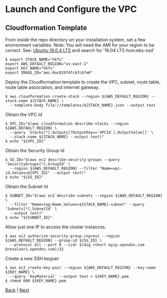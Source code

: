 # Launch and Configure the VPC

## Cloudformation Template

From inside the repo directory on your installation system, set a few environment variables.  Note: You will need the AMI for your region to be correct.  See: [Ubuntu 18.0.4 LTS](http://cloud-images.ubuntu.com/locator/ec2/) and search for '16.04 LTS hvm:ebs-ssd'
```
$ export STACK_NAME="hkfs"
export AWS_DEFAULT_REGION="us-east-1"
export KEY_NAME="hkfs"
export IMAGE_ID="ami-0ac019f4fcb7cb7e6"
```

Deploy the Cloudformation template to create the VPC, subnet, route table, route table association, and internet gateway.
```
$ aws cloudformation create-stack --region ${AWS_DEFAULT_REGION} --stack-name ${STACK_NAME} \
  --template-body file://templates/${STACK_NAME}.json --output text
```

Obtain the VPC Id
```
$ VPC_ID="$(aws cloudformation describe-stacks --region ${AWS_DEFAULT_REGION} \
  --query 'Stacks[*].Outputs[?OutputKey==`VPCId`].OutputValue[]' \
  --stack-name ${STACK_NAME} --output text)"
$ echo "${VPC_ID}"
```

Obtain the Security Group Id
```
$ SG_ID="$(aws ec2 describe-security-groups --query 'SecurityGroups[*].GroupId' \
  --region ${AWS_DEFAULT_REGION} --filter "Name=vpc-id,Values=${VPC_ID}" --output text)"
$ echo "${SG_ID}"
```

Obtain the Subnet Id
```
$ SUBNET_ID="$(aws ec2 describe-subnets --region ${AWS_DEFAULT_REGION} \
  --filter "Name=tag:Name,Values=${STACK_NAME}-subnet" --query 'Subnets[*].SubnetId' \
  --output text)"
$ echo "${SUBNET_ID}"
```

Allow just one IP to access the cluster instances.
```
$ aws ec2 authorize-security-group-ingress --region ${AWS_DEFAULT_REGION} --group-id ${SG_ID} \
  --protocol all --port 0 --cidr $(dig +short myip.opendns.com @resolver1.opendns.com)/32
```

Create a new SSH keypair
```
$ aws ec2 create-key-pair --region ${AWS_DEFAULT_REGION} --key-name ${KEY_NAME} \
  --query 'KeyMaterial' --output text > ${KEY_NAME}.pem
$ chmod 600 ${KEY_NAME}.pem
```

[Back](/README.md#build-the-cluster) | [Next](launch-configure-etcd.md)
